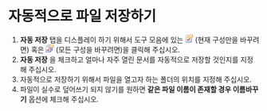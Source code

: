 # 자동적으로 파일 저장하기

1. **자동 저장** 탭을 디스플레이 하기 위해서 도구 모음에 있는
![Properties for Current Configuration](../../images/properties.png)
(현재 구성만을 바꾸려면) 혹은
![Properties for All Configuration](../../images/allproperties.png)
(모든 구성을 바꾸려면)을 클릭해 주십시오.
2. **자동 저장** 을 체크하고 얼마나 자주 열린 문서를 자동적으로 저장할 것인지를 지정해 주십시오.
3. 자동적으로 저장하기 위해서 파일을 열고자 하는 폴더의 위치를 지정해 주십시오.
4. 파일이 실수로 덮어쓰기 되지 않기를 원하면 **같은 파일 이름이 존재할 경우 이름바꾸기** 옵션에 체크해 주십시오.
